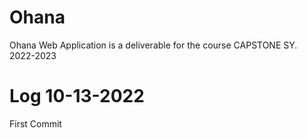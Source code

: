 # Ohana

Ohana Web Application is a deliverable for the course CAPSTONE SY. 2022-2023

# Log 10-13-2022
First Commit